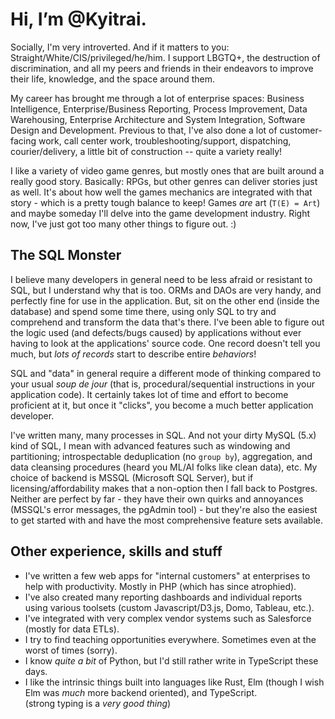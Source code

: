 # Hi, I’m @Kyitrai.

Socially, I'm very introverted.
And if it matters to you: Straight/White/CIS/privileged/he/him.
I support LBGTQ+, the destruction of discrimination, and all my peers and friends in their endeavors to improve
their life, knowledge, and the space around them.

My career has brought me through a lot of enterprise spaces: Business Intelligence, Enterprise/Business Reporting,
Process Improvement, Data Warehousing, Enterprise Architecture and System Integration, Software Design and Development.
Previous to that, I've also done a lot of customer-facing work, call center work, troubleshooting/support,
dispatching, courier/delivery, a little bit of construction -- quite a variety really!

I like a variety of video game genres, but mostly ones that are built around a really good story. Basically: RPGs, but
other genres can deliver stories just as well. It's about how well the games mechanics are integrated with that story -
which is a pretty tough balance to keep! Games _are_ art (`T(E) = Art`) and maybe someday I'll delve into the game
development industry. Right now, I've just got too many other things to figure out. :)

## The SQL Monster

I believe many developers in general need to be less afraid or resistant to SQL, but I understand why that is too.
ORMs and DAOs are very handy, and perfectly fine for use in the application. But, sit on the other end (inside the database)
and spend some time there, using only SQL to try and comprehend and transform the data that's there.
I've been able to figure out the logic used (and defects/bugs caused) by applications without ever having to look at the
applications' source code. One record doesn't tell you much, but _lots of records_ start to describe entire _behaviors_!

SQL and "data" in general require a different mode of thinking compared to your usual _soup de jour_
(that is, procedural/sequential instructions in your application code). It certainly takes lot of time and effort to become
proficient at it, but once it "clicks", you become a much better application developer.

I've written many, many processes in SQL. And not your dirty MySQL (5.x) kind of SQL, I mean with advanced features such as
windowing and partitioning; introspectable deduplication (no `group by`), aggregation, and data cleansing procedures
(heard you ML/AI folks like clean data), etc.
My choice of backend is MSSQL (Microsoft SQL Server), but if licensing/affordability makes that a non-option then I fall back to Postgres.
Neither are perfect by far - they have their own quirks and annoyances (MSSQL's error messages, the pgAdmin tool) - but they're also the
easiest to get started with and have the most comprehensive feature sets available.

## Other experience, skills and stuff

* I've written a few web apps for "internal customers" at enterprises to help with productivity. Mostly in PHP (which has since atrophied).
* I've also created many reporting dashboards and individual reports using various toolsets (custom Javascript/D3.js, Domo, Tableau, etc.).
* I've integrated with very complex vendor systems such as Salesforce (mostly for data ETLs).
* I try to find teaching opportunities everywhere. Sometimes even at the worst of times (sorry).
* I know _quite a bit_ of Python, but I'd still rather write in TypeScript these days.
* I like the intrinsic things built into languages like Rust, Elm (though I wish Elm was _much_ more backend oriented), and TypeScript.\
(strong typing is a _very good thing_)
